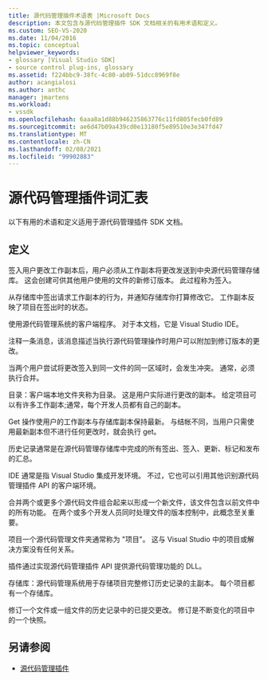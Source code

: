 ```yaml
---
title: 源代码管理插件术语表 |Microsoft Docs
description: 本文包含与源代码管理插件 SDK 文档相关的有用术语和定义。
ms.custom: SEO-VS-2020
ms.date: 11/04/2016
ms.topic: conceptual
helpviewer_keywords:
- glossary [Visual Studio SDK]
- source control plug-ins, glossary
ms.assetid: f224bbc9-38fc-4c80-ab09-51dcc8969f8e
author: acangialosi
ms.author: anthc
manager: jmartens
ms.workload:
- vssdk
ms.openlocfilehash: 6aaa8a1d88b946235863776c11fd805fecb0fd89
ms.sourcegitcommit: ae6d47b09a439cd0e13180f5e89510e3e347fd47
ms.translationtype: MT
ms.contentlocale: zh-CN
ms.lasthandoff: 02/08/2021
ms.locfileid: "99902883"
---
```

# <a name="source-control-plug-in-glossary"></a>源代码管理插件词汇表
以下有用的术语和定义适用于源代码管理插件 SDK 文档。

## <a name="definitions"></a>定义
 签入用户更改工作副本后，用户必须从工作副本将更改发送到中央源代码管理存储库。 这会创建可供其他用户使用的文件的新修订版本。 此过程称为签入。

 从存储库中签出请求工作副本的行为，并通知存储库你打算修改它。 工作副本反映了项目在签出时的状态。

 使用源代码管理系统的客户端程序。 对于本文档，它是 Visual Studio IDE。

 注释一条消息，该消息描述当执行源代码管理操作时用户可以附加到修订版本的更改。

 当两个用户尝试将更改签入到同一文件的同一区域时，会发生冲突。 通常，必须执行合并。

 目录：客户端本地文件夹称为目录。 这是用户实际进行更改的副本。 给定项目可以有许多工作副本;通常，每个开发人员都有自己的副本。

 Get 操作使用户的工作副本与存储库副本保持最新。 与结帐不同，当用户只需使用最新副本但不进行任何更改时，就会执行 get。

 历史记录通常是在源代码管理存储库中完成的所有签出、签入、更新、标记和发布的汇总。

 IDE 通常是指 Visual Studio 集成开发环境。 不过，它也可以引用其他识别源代码管理插件 API 的客户端环境。

 合并两个或更多个源代码文件组合起来以形成一个新文件，该文件包含以前文件中的所有功能。 在两个或多个开发人员同时处理文件的版本控制中，此概念至关重要。

 项目一个源代码管理文件夹通常称为 "项目"。 这与 Visual Studio 中的项目或解决方案没有任何关系。

 插件通过实现源代码管理插件 API 提供源代码管理功能的 DLL。

 存储库：源代码管理系统用于存储项目完整修订历史记录的主副本。 每个项目都有一个存储库。

 修订一个文件或一组文件的历史记录中的已提交更改。 修订是不断变化的项目中的一个快照。

## <a name="see-also"></a>另请参阅
- [源代码管理插件](../extensibility/source-control-plug-ins.md)
